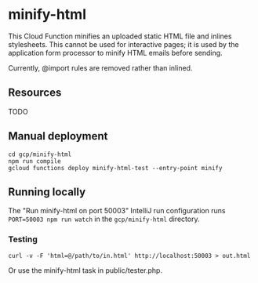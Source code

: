 # minify-html

This Cloud Function minifies an uploaded static HTML file and inlines stylesheets. This cannot be used for interactive
pages; it is used by the application form processor to minify HTML emails before sending.

Currently, @import rules are removed rather than inlined.

## Resources

TODO

## Manual deployment

```shell
cd gcp/minify-html
npm run compile
gcloud functions deploy minify-html-test --entry-point minify
```

## Running locally

The "Run minify-html on port 50003" IntelliJ run configuration runs `PORT=50003 npm run watch` in the `gcp/minify-html`
directory.

### Testing

```shell
curl -v -F 'html=@/path/to/in.html' http://localhost:50003 > out.html 
```

Or use the minify-html task in public/tester.php.
